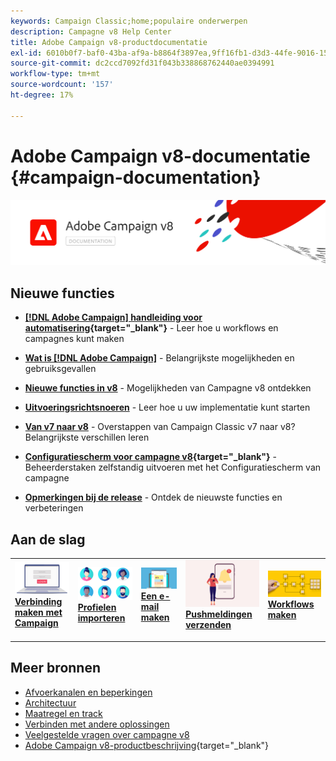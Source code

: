 ```yaml
---
keywords: Campaign Classic;home;populaire onderwerpen
description: Campagne v8 Help Center
title: Adobe Campaign v8-productdocumentatie
exl-id: 6010b0f7-baf0-43ba-af9a-b8864f3897ea,9ff16fb1-d3d3-44fe-9016-15abffdbc74e
source-git-commit: dc2ccd7092fd31f043b338868762440ae0394991
workflow-type: tm+mt
source-wordcount: '157'
ht-degree: 17%

---
```


# Adobe Campaign v8-documentatie {#campaign-documentation}

![](assets/banner-documentationv8.png)

## Nieuwe functies

* **[[!DNL Adobe Campaign] handleiding voor automatisering](https://experienceleague.adobe.com/docs/campaign/automation/home.html){target="_blank"}** - Leer hoe u workflows en campagnes kunt maken

* **[Wat is [!DNL Adobe Campaign]](start/get-started.md)** - Belangrijkste mogelijkheden en gebruiksgevallen

* **[Nieuwe functies in v8](start/whats-new.md)** - Mogelijkheden van Campagne v8 ontdekken

* **[Uitvoeringsrichtsnoeren](start/implement.md)**  - Leer hoe u uw implementatie kunt starten

* **[Van v7 naar v8](start/v7-to-v8.md)** - Overstappen van Campaign Classic v7 naar v8? Belangrijkste verschillen leren

* **[Configuratiescherm voor campagne v8](https://experienceleague.adobe.com/docs/control-panel/using/discover-control-panel/key-features.html){target="_blank"}** - Beheerderstaken zelfstandig uitvoeren met het Configuratiescherm van campagne

* **[Opmerkingen bij de release](start/release-notes.md)** - Ontdek de nieuwste functies en verbeteringen


## Aan de slag


<table style="table-layout:fixed"><tr style="border: 0;">
<td>
<a href="start/connect.md">
<img alt="Verbinding maken met Campagne v8" src="start/assets/do-not-localize/login.jpeg">
</a>
<div><a href="start/connect.md"><strong>Verbinding maken met Campaign</strong>
</div>
<p>
</td>
<td>
<a href="start/import.md">
<img alt="Profielen importeren" src="start/assets/do-not-localize/profiles.jpeg">
</a>
<div>
<a href="start/import.md"><strong>Profielen importeren</strong></a>
</div>
<p>
</td>
<td>
<a href="start/create-message.md">
<img alt="Een e-mail maken" src="start/assets/do-not-localize/email-design.jpeg">
</a>
<div>
<a href="start/create-message.md"><strong>Een e-mail maken</strong></a>
</div>
<p></td>
<td>
<a href="send/push.md">
<img alt="Pushmeldingen verzenden" src="start/assets/do-not-localize/push-send.jpeg">
</a>
<div>
<a href="send/push.md"><strong>Pushmeldingen verzenden</strong></a>
</div>
<p>
</td>
<td>
<a href="../automation/workflow/about-workflows.md">
<img alt="Campagnes maken" src="start/assets/do-not-localize/workflow.jpeg">
</a>
<div>
<a href="../automation/workflow/about-workflows.md"><strong>Workflows maken</strong></a>
</div>
<p>
</td>
</tr></table>


## Meer bronnen

* [Afvoerkanalen en beperkingen](start/ac-guardrails.md)
* [Architectuur](architecture/architecture.md)
* [Maatregel en track](reporting/gs-reporting.md)
* [Verbinden met andere oplossingen](connect/integration.md)
* [Veelgestelde vragen over campagne v8](start/campaign-faq.md)
* [Adobe Campaign v8-productbeschrijving](https://helpx.adobe.com/legal/product-descriptions/adobe-campaign-managed-cloud-services.html){target="_blank"}
